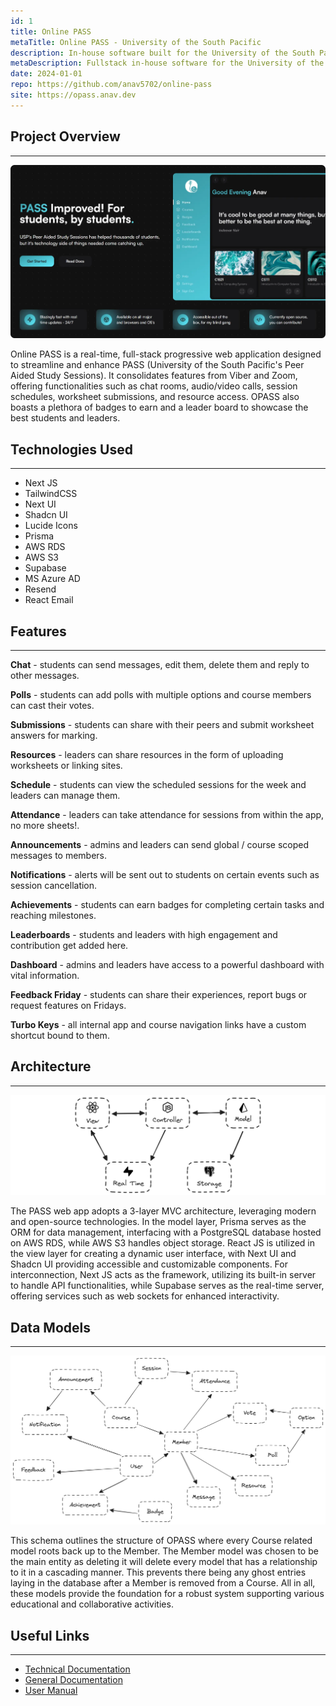 ```yaml
---
id: 1
title: Online PASS
metaTitle: Online PASS - University of the South Pacific
description: In-house software built for the University of the South Pacific.
metaDescription: Fullstack in-house software for the University of the South Pacific built using Next JS, TailwindCSS, Prisma, AWS RDS, AWS S3 and Supabase with the frontend and backend hosted on Render.
date: 2024-01-01
repo: https://github.com/anav5702/online-pass
site: https://opass.anav.dev
---
```


## Project Overview

---

![Online PASS Demo](./images/online-pass-demo.webp)

Online PASS is a real-time, full-stack progressive web application designed to streamline and enhance PASS (University of the South Pacific's Peer Aided Study Sessions). It consolidates features from Viber and Zoom, offering functionalities such as chat rooms, audio/video calls, session schedules, worksheet submissions, and resource access. OPASS also boasts a plethora of badges to earn and a leader board to showcase the best students and leaders.

## Technologies Used

---

-   Next JS
-   TailwindCSS
-   Next UI
-   Shadcn UI
-   Lucide Icons
-   Prisma
-   AWS RDS
-   AWS S3
-   Supabase
-   MS Azure AD
-   Resend
-   React Email

## Features

---

**Chat** - students can send messages, edit them, delete them and reply to other messages.

**Polls** - students can add polls with multiple options and course members can cast their votes.

**Submissions** - students can share with their peers and submit worksheet answers for marking.

**Resources** - leaders can share resources in the form of uploading worksheets or linking sites.

**Schedule** - students can view the scheduled sessions for the week and leaders can manage them.

**Attendance** - leaders can take attendance for sessions from within the app, no more sheets!.

**Announcements** - admins and leaders can send global / course scoped messages to members.

**Notifications** - alerts will be sent out to students on certain events such as session cancellation.

**Achievements** - students can earn badges for completing certain tasks and reaching milestones.

**Leaderboards** - students and leaders with high engagement and contribution get added here.

**Dashboard** - admins and leaders have access to a powerful dashboard with vital information.

**Feedback Friday** - students can share their experiences, report bugs or request features on Fridays.

**Turbo Keys** - all internal app and course navigation links have a custom shortcut bound to them.

## Architecture

---

![Architecture diagram](./images/online-pass-architecture.webp)

The PASS web app adopts a 3-layer MVC architecture, leveraging modern and open-source technologies. In the model layer, Prisma serves as the ORM for data management, interfacing with a PostgreSQL database hosted on AWS RDS, while AWS S3 handles object storage. React JS is utilized in the view layer for creating a dynamic user interface, with Next UI and Shadcn UI providing accessible and customizable components. For interconnection, Next JS acts as the framework, utilizing its built-in server to handle API functionalities, while Supabase serves as the real-time server, offering services such as web sockets for enhanced interactivity.

## Data Models

---

![Data models diagram](./images/online-pass-data-models.webp)

This schema outlines the structure of OPASS where every Course related model roots back up to the Member. The Member model was chosen to be the main entity as deleting it will delete every model that has a relationship to it in a cascading manner. This prevents there being any ghost entries laying in the database after a Member is removed from a Course. All in all, these models provide the foundation for a robust system supporting various educational and collaborative activities.

## Useful Links

---

-   [Technical Documentation](https://drive.google.com/drive/folders/1XW6U5settBGV54-f01Ec4AwTMIZdd1CF?usp=sharing)
-   [General Documentation](https://usp-online-pass.onrender.com/geenral-docs)
-   [User Manual](https://usp-online-pass.onrender.com/user-manual)
